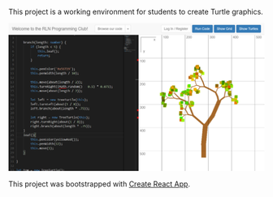 This project is a working environment for students to create Turtle graphics.

![img](./TurtleApp.png)

This project was bootstrapped with [Create React App](https://github.com/facebookincubator/create-react-app).
